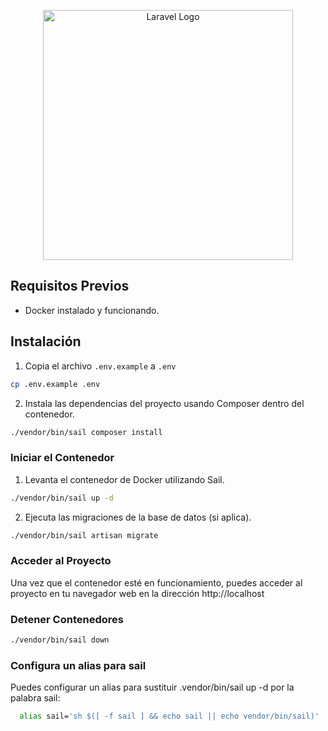<p align="center"><a href="https://laravel.com" target="_blank"><img src="https://raw.githubusercontent.com/laravel/art/master/logo-lockup/5%20SVG/2%20CMYK/1%20Full%20Color/laravel-logolockup-cmyk-red.svg" width="400" alt="Laravel Logo"></a></p>


## Requisitos Previos

- Docker instalado y funcionando.

## Instalación

1. Copia el archivo `.env.example` a `.env`

```sh
cp .env.example .env
```

2. Instala las dependencias del proyecto usando Composer dentro del contenedor.

```sh
./vendor/bin/sail composer install
```

### Iniciar el Contenedor

1. Levanta el contenedor de Docker utilizando Sail.

```sh
./vendor/bin/sail up -d
```

2. Ejecuta las migraciones de la base de datos (si aplica).

```sh
./vendor/bin/sail artisan migrate
```

### Acceder al Proyecto

Una vez que el contenedor esté en funcionamiento, puedes acceder al proyecto en tu navegador web en la dirección http://localhost


### Detener Contenedores

  ```sh
  ./vendor/bin/sail down
  ```

### Configura un alias para sail

Puedes configurar un alias para sustituir .vendor/bin/sail up -d por la palabra sail:

```sh
  alias sail='sh $([ -f sail ] && echo sail || echo vendor/bin/sail)'
  ```
